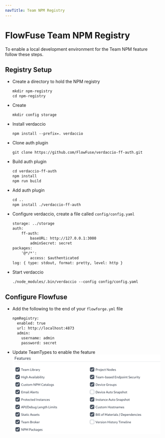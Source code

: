 ```yaml
---
navTitle: Team NPM Registry
---
```


# FlowFuse Team NPM Registry

To enable a local development environment for the Team NPM feature follow these steps.

## Registry Setup

- Create a directory to hold the NPM registry 
    ```
    mkdir npm-registry
    cd npm-registry
    ```
- Create 
    ```
    mkdir config storage
    ```
- Install verdaccio
    ```
    npm install --prefix=. verdaccio
    ```
- Clone auth plugin
    ```
    git clone https://github.com/FlowFuse/verdaccio-ff-auth.git
    ```
- Build auth plugin
    ```
    cd verdaccio-ff-auth
    npm install
    npm run build
    ```
- Add auth plugin
    ```
    cd ..
    npm install ./verdaccio-ff-auth
    ```
- Configure verdaccio, create a file called `config/config.yaml`
    ```
    storage: ../storage
    auth:
        ff-auth:
            baseURL: http://127.0.0.1:3000
            adminSecret: secret
    packages:
        '@*/*':
            access: $authenticated
    log: { type: stdout, format: pretty, level: http }
    ```
- Start verdaccio
    ```
    ./node_modules/.bin/verdaccio --config config/config.yaml
    ```

## Configure Flowfuse

- Add the following to the end of your `flowforge.yml` file
    ```
    npmRegistry:
      enabled: true
      url: http://localhost:4873
      admin:
        username: admin
        password: secret
    ```
- Update TeamTypes to enable the feature
![sceen shot of team type features](./images/npm-registry-team-type.png)